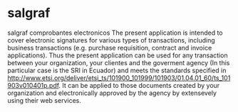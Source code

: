# salgraf
salgraf comprobantes electronicos
The present application is intended to cover electronic signatures for various types of transactions, including business
transactions (e.g. purchase requisition, contract and invoice applications). Thus the present application can be used for
any transaction between your organization, your clientes and the goverment agency (In this particular case is the SRI in Ecuador)
and meets the standards specified in http://www.etsi.org/deliver/etsi_ts/101900_101999/101903/01.04.01_60/ts_101903v010401p.pdf. It can be 
applied to those documents created by your organization and electronically approved by the agency by extensevely using their web services. 
